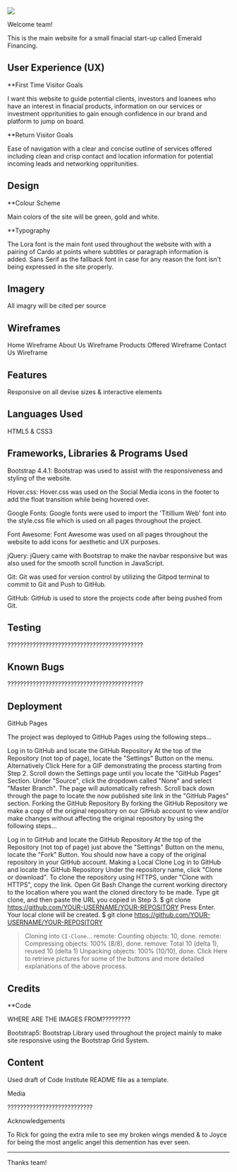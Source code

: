 <img src="https://png.pngtree.com/thumb_back/fw800/back_our/20190622/ourmid/pngtree-blue-flat-space-planet-banner-background-image_229577.jpg">

Welcome team!

This is the main website for a small finacial start-up called Emerald Financing. 

## User Experience (UX)

**First Time Visitor Goals

I want this website to guide potential clients, investors and loanees who have an interest in finacial products, information on our services or investment oppritunities to gain enough confidence in our brand and platform to jump on board. 

**Return Visitor Goals

Ease of navigation with a clear and concise outline of services offered including clean and crisp contact and location information for potential incoming leads and networking oppritunities. 

## Design

**Colour Scheme

Main colors of the site will be green, gold and white. 

**Typography

The Lora font is the main font used throughout the website with with a pairing of Cardo at points where subtitles or paragraph information is added. Sans Serif as the fallback font in case for any reason the font isn't being expressed in the site properly. 

## Imagery

All imagry will be cited per source 

## Wireframes

Home Wireframe 
About Us Wireframe 
Products Offered Wireframe 
Contact Us Wireframe 

## Features

Responsive on all devise sizes & interactive elements

## Languages Used

HTML5 & CSS3

## Frameworks, Libraries & Programs Used

Bootstrap 4.4.1:
Bootstrap was used to assist with the responsiveness and styling of the website.

Hover.css:
Hover.css was used on the Social Media icons in the footer to add the float transition while being hovered over.

Google Fonts:
Google fonts were used to import the 'Titillium Web' font into the style.css file which is used on all pages throughout the project.

Font Awesome:
Font Awesome was used on all pages throughout the website to add icons for aesthetic and UX purposes.

jQuery:
jQuery came with Bootstrap to make the navbar responsive but was also used for the smooth scroll function in JavaScript.

Git:
Git was used for version control by utilizing the Gitpod terminal to commit to Git and Push to GitHub.

GitHub:
GitHub is used to store the projects code after being pushed from Git.

## Testing

???????????????????????????????????????????

## Known Bugs

???????????????????????????????????????????

## Deployment

GitHub Pages

The project was deployed to GitHub Pages using the following steps...

Log in to GitHub and locate the GitHub Repository
At the top of the Repository (not top of page), locate the "Settings" Button on the menu.
Alternatively Click Here for a GIF demonstrating the process starting from Step 2.
Scroll down the Settings page until you locate the "GitHub Pages" Section.
Under "Source", click the dropdown called "None" and select "Master Branch".
The page will automatically refresh.
Scroll back down through the page to locate the now published site link in the "GitHub Pages" section.
Forking the GitHub Repository
By forking the GitHub Repository we make a copy of the original repository on our GitHub account to view and/or make changes without affecting the original repository by using the following steps...

Log in to GitHub and locate the GitHub Repository
At the top of the Repository (not top of page) just above the "Settings" Button on the menu, locate the "Fork" Button.
You should now have a copy of the original repository in your GitHub account.
Making a Local Clone
Log in to GitHub and locate the GitHub Repository
Under the repository name, click "Clone or download".
To clone the repository using HTTPS, under "Clone with HTTPS", copy the link.
Open Git Bash
Change the current working directory to the location where you want the cloned directory to be made.
Type git clone, and then paste the URL you copied in Step 3.
$ git clone https://github.com/YOUR-USERNAME/YOUR-REPOSITORY
Press Enter. Your local clone will be created.
$ git clone https://github.com/YOUR-USERNAME/YOUR-REPOSITORY
> Cloning into `CI-Clone`...
> remote: Counting objects: 10, done.
> remote: Compressing objects: 100% (8/8), done.
> remove: Total 10 (delta 1), reused 10 (delta 1)
> Unpacking objects: 100% (10/10), done.
Click Here to retrieve pictures for some of the buttons and more detailed explanations of the above process.

## Credits

**Code

WHERE ARE THE IMAGES FROM?????????

Bootstrap5: Bootstrap Library used throughout the project mainly to make site responsive using the Bootstrap Grid System.

## Content

Used draft of Code Institute README file as a template.

Media

???????????????????????????

Acknowledgements 

To Rick for going the extra mile to see my broken wings mended & to Joyce for being the most angelic angel this demention has ever seen. 

--------

Thanks team!
